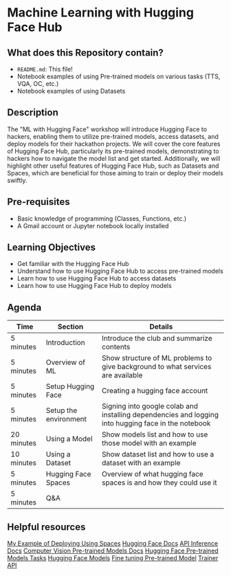 # Machine Learning with Hugging Face Hub
## What does this Repository contain?
- `README.md`: This file!
- Notebook examples of using Pre-trained models on various tasks (TTS, VQA, OC, etc.)
- Notebook examples of using Datasets

## Description
The "ML with Hugging Face" workshop will introduce Hugging Face to hackers, enabling them to utilize pre-trained models, access datasets, and deploy models for their hackathon projects. We will cover the core features of Hugging Face Hub, particularly its pre-trained models, demonstrating to hackers how to navigate the model list and get started. Additionally, we will highlight other useful features of Hugging Face Hub, such as Datasets and Spaces, which are beneficial for those aiming to train or deploy their models swiftly. 

## Pre-requisites
- Basic knowledge of programming (Classes, Functions, etc.)
- A Gmail account or Jupyter notebook locally installed

## Learning Objectives
- Get familiar with the Hugging Face Hub
- Understand how to use Hugging Face Hub to access pre-trained models
- Learn how to use Hugging Face Hub to access datasets
- Learn how to use Hugging Face Hub to deploy models

## Agenda
| Time | Section | Details |
| --- | --- | --- |
| 5 minutes | Introduction | Introduce the club and summarize contents |
| 5 minutes | Overview of ML | Show structure of ML problems to give background to what services are available |
| 5 minutes | Setup Hugging Face | Creating a hugging face account |
| 5 minutes | Setup the environment | Signing into google colab and installing dependencies and logging into hugging face in the notebook |
| 20 minutes | Using a Model | Show models list and how to use those model with an example |
| 10 minutes | Using a Dataset | Show dataset list and how to use a dataset with an example |
| 5 minutes | Hugging Face Spaces | Overview of what hugging face spaces is and how they could use it |
| 5 minutes | Q&A |  |

## Helpful resources

[My Example of Deploying Using Spaces](https://huggingface.co/spaces/ahad-j/dog-v-cat/tree/main)
[Hugging Face Docs](https://huggingface.co/docs)
[API Inference Docs](https://huggingface.co/docs/api-inference/index)
[Computer Vision Pre-trained Models Docs](https://huggingface.co/docs/timm/index)
[Hugging Face Pre-trained Models Tasks](https://huggingface.co/tasks)
[Hugging Face Models](https://huggingface.co/models)
[Fine tuning Pre-trained Model](https://huggingface.co/docs/transformers/training)
[Trainer API](https://huggingface.co/docs/transformers/main_classes/trainer)